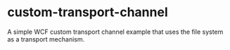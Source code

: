 custom-transport-channel
========================

A simple WCF custom transport channel example that uses the file system as a transport mechanism.